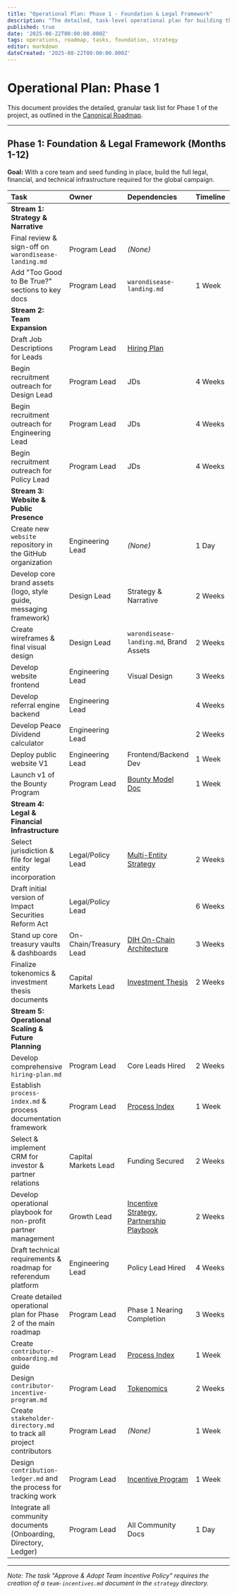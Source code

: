 ```yaml
---
title: "Operational Plan: Phase 1 - Foundation & Legal Framework"
description: "The detailed, task-level operational plan for building the full legal, financial, and technical infrastructure required for the global campaign."
published: true
date: '2025-08-22T00:00:00.000Z'
tags: operations, roadmap, tasks, foundation, strategy
editor: markdown
dateCreated: '2025-08-22T00:00:00.000Z'
---
```


# Operational Plan: Phase 1

This document provides the detailed, granular task list for Phase 1 of the project, as outlined in the [Canonical Roadmap](../strategy/roadmap.md).

---

## Phase 1: Foundation & Legal Framework (Months 1-12)

**Goal:** With a core team and seed funding in place, build the full legal, financial, and technical infrastructure required for the global campaign.

| Task | Owner | Dependencies | Timeline | Status |
| :--- | :--- | :--- | :--- | :--- |
| **Stream 1: Strategy & Narrative** | | | | |
| Final review & sign-off on `warondisease-landing.md` | Program Lead | *(None)* | | `Done` |
| Add "Too Good to Be True?" sections to key docs | Program Lead | `warondisease-landing.md` | 1 Week | `Not Started` |
| **Stream 2: Team Expansion** | | | | |
| Draft Job Descriptions for Leads | Program Lead | [Hiring Plan](../careers/hiring-plan.md) | | `Done` |
| Begin recruitment outreach for Design Lead | Program Lead | JDs | 4 Weeks | `Not Started` |
| Begin recruitment outreach for Engineering Lead | Program Lead | JDs | 4 Weeks | `Not Started` |
| Begin recruitment outreach for Policy Lead | Program Lead | JDs | 4 Weeks | `Not Started` |
| **Stream 3: Website & Public Presence** | | | | |
| Create new `website` repository in the GitHub organization | Engineering Lead | *(None)* | 1 Day | `Not Started` |
| Develop core brand assets (logo, style guide, messaging framework) | Design Lead | Strategy & Narrative | 2 Weeks | `Not Started` |
| Create wireframes & final visual design | Design Lead | `warondisease-landing.md`, Brand Assets | 2 Weeks | `Not Started` |
| Develop website frontend | Engineering Lead | Visual Design | 3 Weeks | `Not Started` |
| Develop referral engine backend | Engineering Lead | | 4 Weeks | `Not Started` |
| Develop Peace Dividend calculator | Engineering Lead | | 2 Weeks | `Not Started` |
| Deploy public website V1 | Engineering Lead | Frontend/Backend Dev | 1 Week | `Not Started` |
| Launch v1 of the Bounty Program | Program Lead | [Bounty Model Doc](../strategy/open-ecosystem-and-bounty-model.md) | 1 Week | `Not Started` |
| **Stream 4: Legal & Financial Infrastructure** | | | | |
| Select jurisdiction & file for legal entity incorporation | Legal/Policy Lead | [Multi-Entity Strategy](../legal/multi-entity-strategy.md) | 2 Weeks | `Not Started` |
| Draft initial version of Impact Securities Reform Act | Legal/Policy Lead | | 6 Weeks | `Not Started` |
| Stand up core treasury vaults & dashboards | On-Chain/Treasury Lead | [DIH On-Chain Architecture](../architecture/dih-onchain-architecture.md) | 3 Weeks | `Not Started` |
| Finalize tokenomics & investment thesis documents | Capital Markets Lead | [Investment Thesis](../economic-models/victory-bond-investment-thesis.md) | 2 Weeks | `Not Started` |
| **Stream 5: Operational Scaling & Future Planning** | | | | |
| Develop comprehensive `hiring-plan.md` | Program Lead | Core Leads Hired | 2 Weeks | `Not Started` |
| Establish `process-index.md` & process documentation framework | Program Lead | [Process Index](./process-index.md) | 1 Week | `Not Started` |
| Select & implement CRM for investor & partner relations | Capital Markets Lead | Funding Secured | 2 Weeks | `Not Started` |
| Develop operational playbook for non-profit partner management | Growth Lead | [Incentive Strategy](../community/nonprofit-partnership-incentives.md), [Partnership Playbook](./nonprofit-partnership-playbook.md) | 2 Weeks | `Not Started` |
| Draft technical requirements & roadmap for referendum platform | Engineering Lead | Policy Lead Hired | 4 Weeks | `Not Started` |
| Create detailed operational plan for Phase 2 of the main roadmap | Program Lead | Phase 1 Nearing Completion | 3 Weeks | `Not Started` |
| Create `contributor-onboarding.md` guide | Program Lead | [Process Index](./process-index.md) | 1 Week | `Not Started` |
| Design `contributor-incentive-program.md` | Program Lead | [Tokenomics](../economic-models/1-percent-treaty-bond-thesis.md) | 2 Weeks | `Not Started` |
| Create `stakeholder-directory.md` to track all project contributors | Program Lead | *(None)* | 1 Week | `Not Started` |
| Design `contribution-ledger.md` and the process for tracking work | Program Lead | [Incentive Program](./contributor-incentive-program.md) | 1 Week | `Not Started` |
| Integrate all community documents (Onboarding, Directory, Ledger) | Program Lead | All Community Docs | 1 Day | `Not Started` |

---
*Note: The task "Approve & Adopt Team Incentive Policy" requires the creation of a `team-incentives.md` document in the `strategy` directory.*
